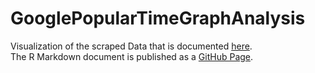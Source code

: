 # GooglePopularTimeGraphAnalysis
Visualization of the scraped Data that is documented [here](https://github.com/statistikZH/monitoring_covid19/blob/master/Mobility_GooglePopularTimeGraph.md). <br>
The R Markdown document is published as a [GitHub Page](https://kalakaru.github.io/GooglePopularTimeGraphAnalysis/).
